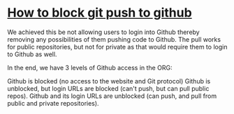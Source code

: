 # **[How to block git push to github](https://serverfault.com/questions/1111798/how-to-block-git-push-to-github)**

We achieved this be not allowing users to login into Github thereby removing any possibilities of them pushing code to Github. The pull works for public repositories, but not for private as that would require them to login to Github as well.

In the end, we have 3 levels of Github access in the ORG:

Github is blocked (no access to the website and Git protocol)
Github is unblocked, but login URLs are blocked (can't push, but can pull public repos).
Github and its login URLs are unblocked (can push, and pull from public and private repositories).
